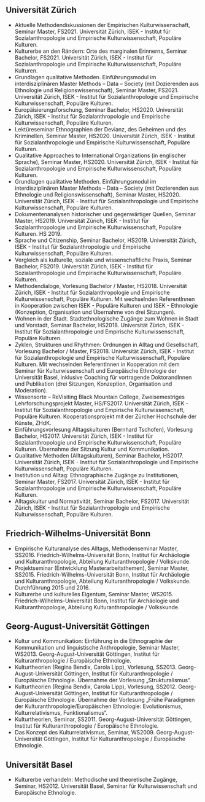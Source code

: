 ## Universität Zürich
* Aktuelle Methodendiskussionen der Empirischen Kulturwissenschaft, Seminar Master, FS2021. Universität Zürich, ISEK - Institut für Sozialanthropologie und Empirische Kulturwissenschaft, Populäre Kulturen. 
* Kulturerbe an den Rändern: Orte des marginalen Erinnerns, Seminar Bachelor, FS2021. Universität Zürich, ISEK - Institut für Sozialanthropologie und Empirische Kulturwissenschaft, Populäre Kulturen. 
* Grundlagen qualitative Methoden. Einführungsmodul im interdisziplinären Master Methods – Data – Society (mit Dozierenden aus Ethnologie und Religionswissenschaft), Seminar Master, FS2021. Universität Zürich, ISEK - Institut für Sozialanthropologie und Empirische Kulturwissenschaft, Populäre Kulturen. 
* Europäisierungsforschung, Seminar Bachelor, HS2020. Universität Zürich, ISEK - Institut für Sozialanthropologie und Empirische Kulturwissenschaft, Populäre Kulturen. 
* Lektüreseminar Ethnographien der Devianz, des Geheimen und des Kriminellen, Seminar Master, HS2020. Universität Zürich, ISEK - Institut für Sozialanthropologie und Empirische Kulturwissenschaft, Populäre Kulturen. 
* Qualitative Approaches to International Organizations (in englischer Sprache), Seminar Master, HS2020. Universität Zürich, ISEK - Institut für Sozialanthropologie und Empirische Kulturwissenschaft, Populäre Kulturen. 
* Grundlagen qualitative Methoden. Einführungsmodul im interdisziplinären Master Methods – Data – Society (mit Dozierenden aus Ethnologie und Religionswissenschaft), Seminar Master, HS2020. Universität Zürich, ISEK - Institut für Sozialanthropologie und Empirische Kulturwissenschaft, Populäre Kulturen. 
* Dokumentenanalysen historischer und gegenwärtiger Quellen, Seminar Master, HS2019. Universität Zürich, ISEK - Institut für Sozialanthropologie und Empirische Kulturwissenschaft, Populäre Kulturen. HS 2019.
* Sprache und Citizenship, Seminar Bachelor, HS2019. Universität Zürich, ISEK - Institut für Sozialanthropologie und Empirische Kulturwissenschaft, Populäre Kulturen. 
* Vergleich als kulturelle, soziale und wissenschaftliche Praxis, Seminar Bachelor, FS2019. Universität Zürich, ISEK - Institut für Sozialanthropologie und Empirische Kulturwissenschaft, Populäre Kulturen. 
* Methodendialoge, Vorlesung Bachelor / Master, HS2018. Universität Zürich, ISEK - Institut für Sozialanthropologie und Empirische Kulturwissenschaft, Populäre Kulturen. Mit wechselnden ReferentInnen in Kooperation zwischen ISEK - Populäre Kulturen und ISEK - Ethnologie (Konzeption, Organisation und Übernahme von drei Sitzungen).
* Wohnen in der Stadt. Stadtethnologische Zugänge zum Wohnen in Stadt und Vorstadt, Seminar Bachelor, HS2018. Universität Zürich, ISEK - Institut für Sozialanthropologie und Empirische Kulturwissenschaft, Populäre Kulturen. 
* Zyklen, Strukturen und Rhythmen: Ordnungen in Alltag und Gesellschaft, Vorlesung Bachelor / Master, FS2018. Universität Zürich, ISEK - Institut für Sozialanthropologie und Empirische Kulturwissenschaft, Populäre Kulturen. Mit wechselnden ReferentInnen in Kooperation mit dem Seminar für Kulturwissenschaft und Europäische Ethnologie der Universität Basel, inklusive Coaching für vortragende DoktorandInnen und Publikation (drei Sitzungen, Konzeption, Organisation und Moderation).
* Wissensorte – ReVisiting Black Mountain College, Zweisemestriges Lehrforschungsprojekt Master, HS/FS2017. Universität Zürich, ISEK - Institut für Sozialanthropologie und Empirische Kulturwissenschaft, Populäre Kulturen. Kooperationsprojekt mit der Zürcher Hochschule der Künste, ZHdK.
* Einführungsvorlesung Alltagskulturen (Bernhard Tschofen), Vorlesung Bachelor, HS2017. Universität Zürich, ISEK - Institut für Sozialanthropologie und Empirische Kulturwissenschaft, Populäre Kulturen. Übernahme der Sitzung Kultur und Kommunikation.
* Qualitative Methoden (Alltagskulturen), Seminar Bachelor, HS2017. Universität Zürich, ISEK - Institut für Sozialanthropologie und Empirische Kulturwissenschaft, Populäre Kulturen. 
* Institution und Alltag: Ethnographische Zugänge zu Institutionen, Seminar Master, FS2017. Universität Zürich, ISEK - Institut für Sozialanthropologie und Empirische Kulturwissenschaft, Populäre Kulturen. 
* Alltagskultur und Normativität, Seminar Bachelor, FS2017. Universität Zürich, ISEK - Institut für Sozialanthropologie und Empirische Kulturwissenschaft, Populäre Kulturen. 

## Friedrich-Wilhelms-Universität Bonn
* Empirische Kulturanalyse des Alltags, Methodenseminar Master, SS2016. Friedrich-Wilhelms-Universität Bonn, Institut für Archäologie und Kulturanthropologie, Abteilung Kulturanthropologie / Volkskunde. 
* Projektseminar (Entwicklung Masterarbeitsthemen), Seminar Master, SS2015. Friedrich-Wilhelms-Universität Bonn, Institut für Archäologie und Kulturanthropologie, Abteilung Kulturanthropologie / Volkskunde. Durchführung 2015 und 2016.
* Kulturerbe und kulturelles Eigentum, Seminar Master, WS2015. Friedrich-Wilhelms-Universität Bonn, Institut für Archäologie und Kulturanthropologie, Abteilung Kulturanthropologie / Volkskunde. 

## Georg-August-Universität Göttingen
* Kultur und Kommunikation: Einführung in die Ethnographie der Kommunikation und linguistische Anthropologie, Seminar Master, WS2013. Georg-August-Universität Göttingen, Institut für Kulturanthropologie / Europäische Ethnologie. 
* Kulturtheorien (Regina Bendix, Carola Lipp), Vorlesung, SS2013. Georg-August-Universität Göttingen, Institut für Kulturanthropologie / Europäische Ethnologie. Übernahme der Vorlesung „Strukturalismus“.
* Kulturtheorien (Regina Bendix, Carola Lipp), Vorlesung, SS2012. Georg-August-Universität Göttingen, Institut für Kulturanthropologie / Europäische Ethnologie. Übernahme der Vorlesung „Frühe Paradigmen der Kulturanthropologie/Europäischen Ethnologie: Evolutionismus, Kulturrelativismus, Funktionalismus“.
* Kulturtheorien, Seminar, SS2011. Georg-August-Universität Göttingen, Institut für Kulturanthropologie / Europäische Ethnologie. 
* Das Konzept des Kulturrelativismus, Seminar, WS2009. Georg-August-Universität Göttingen, Institut für Kulturanthropologie / Europäische Ethnologie. 

## Universität Basel
* Kulturerbe verhandeln: Methodische und theoretische Zugänge, Seminar, HS2012. Universität Basel, Seminar für Kulturwissenschaft und Europäische Ethnologie. 


